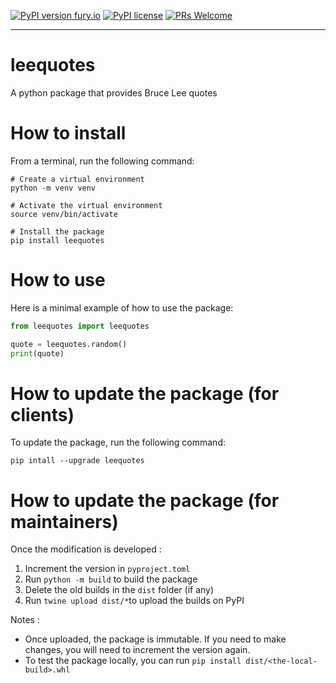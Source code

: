 [![PyPI version fury.io](https://badge.fury.io/py/ansicolortags.svg)](https://pypi.python.org/pypi/leequotes/)
[![PyPI license](https://img.shields.io/pypi/l/ansicolortags.svg)](https://pypi.python.org/pypi/ansicolortags/)
[![PRs Welcome](https://img.shields.io/badge/PRs-welcome-brightgreen.svg?style=plastic)](http://makeapullrequest.com)
***

# leequotes

A python package that provides Bruce Lee quotes

# How to install

From a terminal, run the following command:
```shell
# Create a virtual environment
python -m venv venv

# Activate the virtual environment
source venv/bin/activate

# Install the package
pip install leequotes
```

# How to use

Here is a minimal example of how to use the package:
```python
from leequotes import leequotes

quote = leequotes.random()
print(quote)
```


# How to update the package (for clients)

To update the package, run the following command:
```shell
pip intall --upgrade leequotes
```

# How to update the package (for maintainers)

Once the modification is developed : 
1. Increment the version in `pyproject.toml`
2. Run `python -m build` to build the package
3. Delete the old builds in the `dist` folder (if any)
4. Run `twine upload dist/*`to upload the builds on PyPI

Notes : 
- Once uploaded, the package is immutable. If you need to make changes, you will need to increment the version again.
- To test the package locally, you can run `pip install dist/<the-local-build>.whl`


